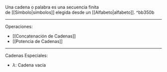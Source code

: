 Una cadena o palabra es una secuencia finita de [[Símbolo|sı́mbolos]] elegida desde un [[Alfabeto|alfabeto]]. ^bb350b
***
Operaciones:
- [[Concatenación de Cadenas]]  
- [[Potencia de Cadenas]] 
***
Cadenas Especiales:
- $λ$: Cadena vacía